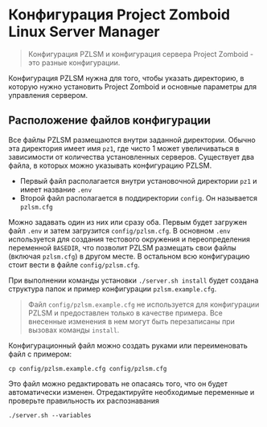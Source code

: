 # Конфигурация Project Zomboid Linux Server Manager
> Конфигурация PZLSM и конфигурация сервера Project Zomboid - это разные конфигурации. 

Конфигурация PZLSM нужна для того, чтобы указать директорию, в которую нужно установить Project Zomboid и основные параметры для управления сервером.

## Расположение файлов конфигурации
Все файлы PZLSM размещаются внутри заданной директории. Обычно эта директория имеет имя `pz1`, где чисто 1 может увеличиваться в зависимости от количества установленных серверов. Существует два файла, в которых можно указывать конфигурацию PZLSM.

* Первый файл располагается внутри установочной директории `pz1` и имеет название `.env`
* Второй файл располагается в поддиректории `config`. Он называется `pzlsm.cfg`

Можно задавать один из них или сразу оба. Первым будет загружен файл `.env` и затем загрузится `config/pzlsm.cfg`. В основном `.env` используется для создания тестового окружения и переопределения переменной `BASEDIR`, что позволит PZLSM размещать свои файлы (включая `pzlsm.cfg`) в другом месте. В остальном всю конфигурацию стоит вести в файле `config/pzlsm.cfg`. 

При выполнении команды установки `./server.sh install` будет создана структура папок и пример конфигурации `pzlsm.example.cfg`. 

> Файл `config/pzlsm.example.cfg` не используется для конфигурации PZLSM и предоставлен только в качестве примера. Все внесенные изменения в нем могут быть перезаписаны при вызовах команды `install`.

Конфигурационный файл можно создать руками или переименовать файл с примером:

    cp config/pzlsm.example.cfg config/pzlsm.cfg

Это файл можно редактировать не опасаясь того, что он будет автоматически изменен. Отредактируйте необходимые переменные и проверьте правильность их распознавания

    ./server.sh --variables
